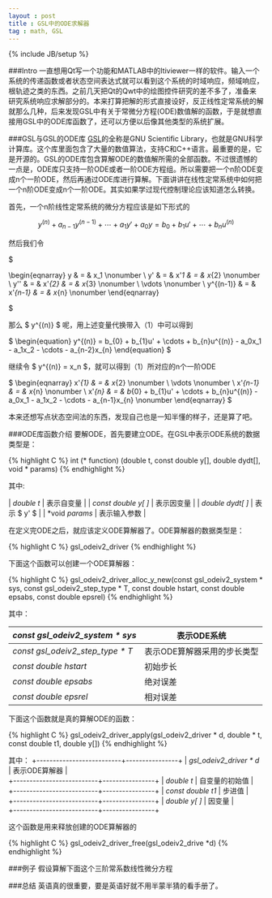 ```yaml
---
layout : post
title : GSL中的ODE求解器
tag : math, GSL
---
```


{% include JB/setup %}

###Intro
一直想用Qt写一个功能和MATLAB中的ltiviewer一样的软件。输入一个系统的传递函数或者状态空间表达式就可以看到这个系统的时域响应，频域响应，根轨迹之类的东西。之前几天把Qt的Qwt中的绘图控件研究的差不多了，准备来研究系统响应求解部分的。本来打算把解的形式直接设好，反正线性定常系统的解就那么几种，后来发现GSL中有关于常微分方程(ODE)数值解的函数，于是就想直接用GSL中的ODE库函数了，还可以方便以后像其他类型的系统扩展。

###GSL与GSL的ODE库
[GSL](http://www.gnu.org/software/gsl/)的全称是GNU Scientific Library，也就是GNU科学计算库。这个库里面包含了大量的数值算法，支持C和C++语言。最重要的是，它是开源的。GSL的ODE库包含算解ODE的数值解所需的全部函数。不过很遗憾的一点是，ODE库只支持一阶ODE或者一阶ODE方程组。所以需要把一个n阶ODE变成n个一阶ODE，然后再通过ODE库进行算解。下面讲讲在线性定常系统中如何把一个n阶ODE变成n个一阶ODE。其实如果学过现代控制理论应该知道怎么转换。

首先，一个n阶线性定常系统的微分方程应该是如下形式的

$$y^{(n)} + a_{n-1}y^{(n-1)} + \cdots + a_{1}y' + a_{0}y = b_{0} + b_{1}u' + \cdots +  b_{n}u^{(n)}$$

然后我们令

$

\begin{eqnarray}
	y & = & x_1 \nonumber \\
	y' & = & x'_1 & = & x_{2} \nonumber \\
	y'' & = & x'_{2} & = & x_{3} \nonumber \\
	\vdots \nonumber \\
	y^{(n-1)} & = & x'_{n-1} & = & x_{n} \nonumber
\end{eqnarray}

$

那么 $ y^{(n)} $ 呢，用上述变量代换带入（1）中可以得到

$
\begin{equation}
	y^{(n)} =  b_{0} + b_{1}u' + \cdots +  b_{n}u^{(n)} - a_0x_1 - a_1x_2 - \cdots - a_{n-2}x_{n}
\end{equation}
$

继续令 $ y^{(n)} = x_n $，就可以得到（1）所对应的n个一阶ODE

$
\begin{eqnarray}
x'_{1} & = & x_{2} \nonumber \\
\vdots \nonumber \\
x'_{n-1} & = & x_{n} \nonumber \\
x'_{n} & = & b_{0} + b_{1}u' + \cdots +  b_{n}u^{(n)} - a_0x_1 - a_1x_2 - \cdots - a_{n-1}x_{n} \nonumber
\end{eqnarray}
$

本来还想写点状态空间法的东西，发现自己也是一知半懂的样子，还是算了吧。


###ODE库函数介绍
要解ODE，首先要建立ODE。在GSL中表示ODE系统的数据类型是：

{% highlight C %}
int (* function) (double t, const double y[], double dydt[], void * params)
{% endhighlight %}

其中: 

| *double t*          | 表示自变量   |
| *const double y[ ]* | 表示因变量   |
| *double dydt[ ]*    | 表示 $ y' $  |
| *void *params*      | 表示输入参数 |


在定义完ODE之后，就应该定义ODE算解器了。ODE算解器的数据类型是：


{% highlight C %}
gsl_odeiv2_driver
{% endhighlight %}


下面这个函数可以创建一个ODE算解器：


{% highlight C %}
gsl_odeiv2_driver_alloc_y_new(const gsl_odeiv2_system * sys, const gsl_odeiv2_step_type * T, const double hstart, const double epsabs, const double epsrel)
{% endhighlight %}

其中：

| *const gsl_odeiv2_system \* sys*  | 表示ODE系统                 |
------------------------------------|-----------------------------|
| *const gsl_odeiv2_step_type \* T* | 表示ODE算解器采用的步长类型 |
| *const double hstart*             | 初始步长                    |
| *const double epsabs*             | 绝对误差                    |
| *const double epsrel*             | 相对误差                    |


下面这个函数就是真的算解ODE的函数：


{% highlight C %}
gsl_odeiv2_driver_apply(gsl_odeiv2_driver * d, double * t, const double t1, double y[])
{% endhighlight %}

其中：
+--------------------------+----------------+
| *gsl_odeiv2_driver \* d* | 表示ODE算解器  |   
+--------------------------+----------------+
| *double t*               | 自变量的初始值 |   
+--------------------------+----------------+
| *const double t1*        | 步进值         |   
+--------------------------+----------------+
| *double y[ ]*            | 因变量         |   
+--------------------------+----------------+

这个函数是用来释放创建的ODE算解器的


{% highlight C %}
gsl_odeiv2_driver_free(gsl_odeiv2_drive *d)
{% endhighlight %}


###例子
假设算解下面这个三阶常系数线性微分方程

	

###总结
英语真的很重要，要是英语好就不用半蒙半猜的看手册了。

